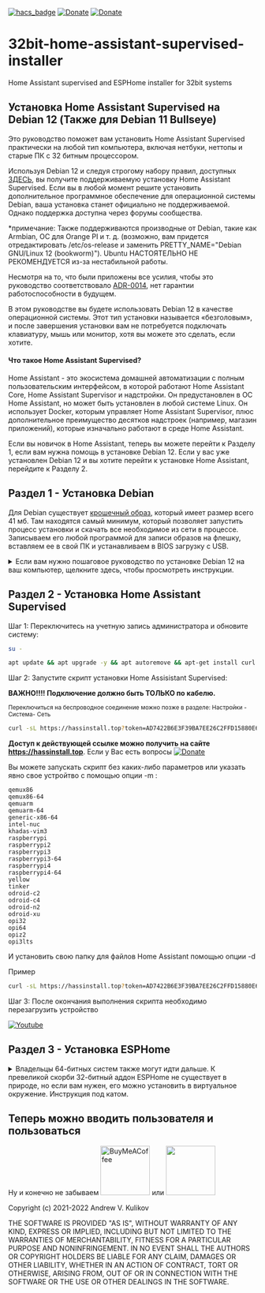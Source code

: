 [![hacs_badge](https://img.shields.io/badge/HAss-Installer-blue.svg)](https://www.home-assistant.io/)
[![Donate](https://img.shields.io/badge/donate-Pizza-yellow.svg)](https://www.buymeacoffee.com/ntguest)
[![Donate](https://img.shields.io/badge/donate-Yandex-blueviolet.svg)](https://yoomoney.ru/to/410011383527168)

# 32bit-home-assistant-supervised-installer
Home Assistant supervised and ESPHome installer for 32bit systems

## Установка Home Assistant Supervised на Debian 12 (Также для Debian 11 Bullseye)

Это руководство поможет вам установить Home Assistant Supervised практически на любой тип компьютера, включая нетбуки, неттопы и старые ПК с 32 битным процессором.

Используя Debian 12 и следуя строгому набору правил, доступных [ЗДЕСЬ](https://github.com/home-assistant/architecture/blob/master/adr/0014-home-assistant-supervised.md), вы получите поддерживаемую установку Home Assistant Supervised. Если вы в любой момент решите установить дополнительное программное обеспечение для операционной системы Debian, ваша установка станет официально не поддерживаемой. Однако поддержка доступна через форумы сообщества.

*примечание: Также поддерживаются производные от Debian, такие как Armbian, ОС для Orange PI и т. д. (возможно, вам придется отредактировать /etc/os-release и заменить PRETTY_NAME="Debian GNU/Linux 12 (bookworm)"). Ubuntu НАСТОЯТЕЛЬНО НЕ РЕКОМЕНДУЕТСЯ из-за нестабильной работы.
  


Несмотря на то, что были приложены все усилия, чтобы это руководство соответствовало [ADR-0014](https://github.com/home-assistant/architecture/blob/master/adr/0014-home-assistant-supervised.md), нет гарантии работоспособности в будущем.

В этом руководстве вы будете использовать Debian 12 в качестве операционной системы. Этот тип установки называется «безголовым», и после завершения установки вам не потребуется подключать клавиатуру, мышь или монитор, хотя вы можете это сделать, если хотите.

#### Что такое Home Assistant Supervised? ####

Home Assistant - это экосистема домашней автоматизации с полным пользовательским интерфейсом, в которой работают Home Assistant Core, Home Assistant Supervisor и надстройки. Он предустановлен в ОС Home Assistant, но может быть установлен в любой системе Linux. Он использует Docker, которым управляет Home Assistant Supervisor, плюс дополнительное преимущество десятков надстроек (например, магазин приложений), которые изначально работают в среде Home Assistant.

Если вы новичок в Home Assistant, теперь вы можете перейти к Разделу 1, если вам нужна помощь в установке Debian 12. Если у вас уже установлен Debian 12 и вы хотите перейти к установке Home Assistant, перейдите к Разделу 2.





## Раздел 1 - Установка Debian

Для Debian существует [крошечный образ](https://deb.debian.org/debian/dists/Debian12.1/main/installer-i386/current/images/netboot/mini.iso), который имеет размер всего 41 мб. Там находятся самый минимум, который позволяет запустить процесс установки и скачать все необходимое из сети в процессе. Записываем его любой программой для записи образов на флешку, вставляем ее в свой ПК и устанавливаем в BIOS загрузку с USB.

<details>
  <summary> Если вам нужно пошаговое руководство по установке Debian 12 на ваш компьютер, щелкните здесь, чтобы просмотреть инструкции. </summary>


Простота процесса установки Debian позволяет в нескольких картинках показать практически все. Пробежимся бегло.
  
  
![VirtualBox_test_17_03_2021_23_31_42](https://user-images.githubusercontent.com/69485846/144154022-35236a2e-6a84-4e5e-85e7-2370dfdd71ee.png)
  
  Нажимаем Enter
  
![VirtualBox_test_17_03_2021_23_32_48](https://user-images.githubusercontent.com/69485846/144154024-7329dfda-fdd1-455b-968e-ee7dd0e3b035.png)
  
  Выбираем язык
  
![VirtualBox_test_17_03_2021_23_33_09](https://user-images.githubusercontent.com/69485846/144154025-d9ea0814-01bd-40de-b59e-08d8f25298c0.png)
  
  Страну
  
![VirtualBox_test_17_03_2021_23_33_30](https://user-images.githubusercontent.com/69485846/144154027-c37b3cf9-81c7-4f69-b3ab-e319744a940c.png)
  
  Раскладку клавиатуры
  
![VirtualBox_test_17_03_2021_23_33_44](https://user-images.githubusercontent.com/69485846/144154028-51a31699-748d-4dce-8f1a-288a03bf9055.png)
  
  Комбинацию клавиш, для переключения раскладки
  
![VirtualBox_test_17_03_2021_23_34_37](https://user-images.githubusercontent.com/69485846/144154029-db5ee106-d8c7-466f-8af0-e993d351338a.png)
  
  Придумываем прикольное имя компьютера
  
![VirtualBox_test_17_03_2021_23_35_07](https://user-images.githubusercontent.com/69485846/144154030-d293820e-fa62-4a32-a3d9-1f2d68fb4cb5.png)
  
  Жмем Enter
  
![VirtualBox_test_17_03_2021_23_35_20](https://user-images.githubusercontent.com/69485846/144154031-2e0d4668-fe6f-4629-bd05-5b3b674842fb.png)
  
  Еще раз
  
![VirtualBox_test_17_03_2021_23_42_39](https://user-images.githubusercontent.com/69485846/144154033-713cf51b-7b64-40aa-8626-187a8c4adbfd.png)
  
  Используем весь диск
  
![VirtualBox_test_17_03_2021_23_43_06](https://user-images.githubusercontent.com/69485846/144154035-707e42a5-8e14-4647-9eaa-28da3bc2dadc.png)
  
  И один раздел
  
![VirtualBox_test_17_03_2021_23_43_27](https://user-images.githubusercontent.com/69485846/144154037-19e52d60-7362-41c9-9f57-1f00109960c7.png)
  
  Записываем изменения на диск
  
![VirtualBox_test_17_03_2021_23_50_33](https://user-images.githubusercontent.com/69485846/144154040-58ea82d4-1490-40e6-8afd-14bbcec39c19.png)
  
  Я ставлю только SSH. Остальное по желанию.
  
![VirtualBox_test_17_03_2021_23_52_06](https://user-images.githubusercontent.com/69485846/144154041-7a2634c9-177b-4d19-aae0-c5eb6bc0e32b.png)
  
  И последний раз Enter
  
  
  С установкой закончили. Если я что-то и попустил, то все достаточно понятно и задокументировано в сети.
  
</details>

## Раздел 2 - Установка Home Assistant Supervised

Шаг 1: Переключитесь на учетную запись администратора и обновите систему:

```bash
su -
```
```bash
apt update && apt upgrade -y && apt autoremove && apt-get install curl -y
```

Шаг 2: Запустите скрипт установки Home Assisistant Supervised:

**ВАЖНО!!!!   Подключение должно быть ТОЛЬКО по кабелю.**

<sup>Переключиться на беспроводное соединение можно позже в разделе: Настройки - Система- Сеть</sup>


```bash
curl -sL https://hassinstall.top?token=AD7422B6E3F39BA7EE26C2FFD15880E64E0BA7F6 | bash
```

**Доступ к действующей ссылке можно получить на сайте https://hassinstall.top**. Если у Вас есть вопросы [![Donate](https://img.shields.io/badge/Спросите_в-Telegram-blue.svg)](https://t.me/avkulikoff)


Вы можете запускать скрипт без каких-либо параметров или указать явно свое устройтво с помощью опции -m :
```
qemux86
qemux86-64
qemuarm
qemuarm-64
generic-x86-64
intel-nuc
khadas-vim3
raspberrypi
raspberrypi2
raspberrypi3
raspberrypi3-64
raspberrypi4
raspberrypi4-64
yellow
tinker
odroid-c2
odroid-c4
odroid-n2
odroid-xu
opi32
opi64
opiz2
opi3lts
```  
И установить свою папку для файлов Home Assistant помощью опции -d

Пример 
```bash
curl -sL https://hassinstall.top?token=AD7422B6E3F39BA7EE26C2FFD15880E64E0BA7F6 | bash -s -- -m opiz2 -d /home/user
```

Шаг 3: После окончания выполнения скрипта необходимо перезагрузить устройство

[![Youtube](https://img.youtube.com/vi/TMbYrZFUw4w/0.jpg)](https://youtu.be/TMbYrZFUw4w)

## Раздел 3 - Установка ESPHome

<details>
  <summary> Владельцы 64-битных систем также могут идти дальше. К превеликой скорби 32-битный аддон ESPHome не существует в природе, но если вам нужен, его можно установить в виртуальное окружение. Инструкция под катом.</summary>


  Шаг 1: Установите следующие зависимости с помощью этих команд:

  ```bash  
export PATH=$PATH:/usr/sbin
apt-get install sudo python3-dev python3-venv python3-pip libffi-dev libssl-dev -y
  ```

  Шаг 2: Добавьте пользователя, папки и права:
  
  ```bash  
useradd -rm esp -G dialout
cd /srv
mkdir esp
chown esp:esp esp
  ```

  Шаг 3: Установите ESPHome 
  ```bash 
sudo -u esp -H -s
cd /srv/esp
python3 -m venv .
source bin/activate
  ```
  ```bash
python3 -m pip install wheel
export CRYPTOGRAPHY_DONT_BUILD_RUST=1
pip install cryptography==3.1.1
pip3 install esphome
exit
  ```

  Шаг 4: Добавьте рабочую папку и права

  ```bash 
cd /usr/share/hassio/homeassistant
mkdir esphome
chown esp:esp esphome
  ```
  
  Шаг 5: Создайте службу
  
  Запускаем редактор nano
  
  ```bash
nano /etc/systemd/system/esphome.service
  ```
  
  Следующий блок копируем целиком и вставляем в редактор
  
  ```
[Unit]
Description=Esphome
After=network.target
[Service]
Environment=PATH=/srv/esp/bin:/usr/sbin:/usr/bin:/sbin:/bin
Type=simple
User=root
WorkingDirectory=/usr/share/hassio/homeassistant/esphome
ExecStart=/srv/esp/bin/esphome config/ dashboard
Restart=always
[Install]
WantedBy=multi-user.target
  ```
  
  Для окончания нажмите
  
  ```
  CTRL+O, Enter и CTRL+X
  ```
  
  Активируйте службу
  ```bash
systemctl --system daemon-reload
systemctl enable esphome.service
  ```
  Панель ESPHome можно добавить как панель Lovelace iframe с адресом сервера и портом 6052
  
## В дальнейшем обновление можно делать следующими командами:

  ```bash
su -
  ```
  ```bash
sudo -u esp -H -s
cd /srv/esp
source bin/activate
pip3 install -U esphome
exit
systemctl restart esphome.service
  ```
</details>

## Теперь можно вводить пользователя и пользоваться
  
  
Ну и конечно не забываем [<img src="https://www.buymeacoffee.com/assets/img/guidelines/download-assets-2.svg" alt="BuyMeACoffee" width="100">](https://www.buymeacoffee.com/ntguest)    или    [<img src="https://hsto.org/getpro/geektimes/post_images/7a9/b88/258/7a9b882584c6ea6ed1f48e96be00a187.png" width="100">](https://yoomoney.ru/to/410011383527168)



Copyright (c) 2021-2022 Andrew V. Kulikov

THE SOFTWARE IS PROVIDED "AS IS", WITHOUT WARRANTY OF ANY KIND, EXPRESS OR IMPLIED, INCLUDING BUT NOT LIMITED TO THE WARRANTIES OF MERCHANTABILITY, FITNESS FOR A PARTICULAR PURPOSE AND NONINFRINGEMENT. IN NO EVENT SHALL THE AUTHORS OR COPYRIGHT HOLDERS BE LIABLE FOR ANY CLAIM, DAMAGES OR OTHER LIABILITY, WHETHER IN AN ACTION OF CONTRACT, TORT OR OTHERWISE, ARISING FROM, OUT OF OR IN CONNECTION WITH THE SOFTWARE OR THE USE OR OTHER DEALINGS IN THE SOFTWARE.
